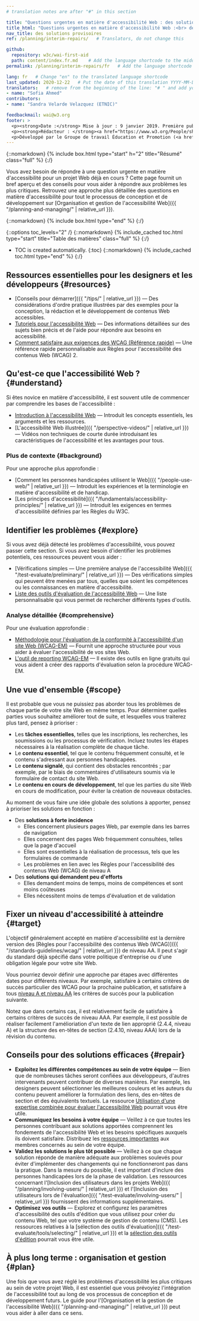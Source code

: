 ```yaml
---
# translation notes are after "#" in this section

title: "Questions urgentes en matière d'accessibilité Web : des solutions provisoires"
title_html: "Questions urgentes en matière d'accessibilité Web :<br> des solutions provisoires"
nav_title: des solutions provisoires
ref: /planning/interim-repairs/   # Translators, do not change this

github:
  repository: w3c/wai-first-aid
  path: content/index.fr.md    # Add the language shortcode to the middle of the filename, for example: index.fr.md
permalink: /planning/interim-repairs/fr   # Add the language shortcode to the end, with no slash at end, for example: /planning/interim-repairs/fr

lang: fr   # Change "en" to the translated language shortcode
last_updated: 2020-12-22   # Put the date of this translation YYYY-MM-DD (with month in the middle)
translators:   # remove from the beginning of the line: "# " and add your name(s)
- name: "Sofia Ahmed"
contributors:
- name: "Sandra Velarde Velazquez (ETNIC)"

feedbackmail: wai@w3.org
footer: >
  <p><strong>Date :</strong> Mise à jour : 9 janvier 2019. Première publication en mars 2006.<br>Historique : précédemment intitulé "Amélioration à court terme de l'accessibilité de votre site Web" et "Amélioration de l'accessibilité de votre site Web".</p>
  <p><strong>Rédacteur : </strong><a href="https://www.w3.org/People/shadi/">Shadi Abou-Zahra</a>. Rédacteurs précédents : <a href="https://www.w3.org/People/kevin">Kevin White</a> et <a href="https://www.w3.org/People/Shawn/">Shawn Lawton Henry</a>.  Contributeurs précédents : Sharron Rush, Anna Belle Leiserson, Judy Brewer, et les participants au <a href="https://www.w3.org/WAI/EO/participants">EOWG</a>.</p>
  <p>Développé par le Groupe de travail Éducation et Promotion (<a href="http://www.w3.org/WAI/EO/">EOWG</a>). Initialement développé avec le soutien du projet de l'<a href="https://www.w3.org/WAI/TIES/"><acronym title="Initiative pour l'accessibilité Web : formation, implémentation, éducation, aide">WAI-TIES</acronym></a>, mis à jour par la suite avec le soutien du projet de l'<a href="https://www.w3.org/WAI/ACT/"><acronym title="Initiative pour l'accessibilité Web - Cooperation Framework for Guidance on Advanced Technologies, Evaluation Methodologies, and Research Agenda Setting to Support Accessibility">WAI-ACT</acronym> </a>, et enfin avec le soutien du projet <a href="https://www.w3.org/WAI/DEV/"><acronym>WAI-DEV</acronym></a>.</p>
---
```



{::nomarkdown}
{% include box.html type="start" h="2" title="Résumé" class="full" %}
{:/}

Vous avez besoin de répondre à une question urgente en matière d'accessibilité pour un projet Web déjà en cours ?
Cette page fournit un bref aperçu et des conseils pour vous aider à répondre aux problèmes les plus critiques.
Retrouvez une approche plus détaillée des questions en matière d'accessibilité pour tout le processus de conception et de développement sur [Organisation et gestion de l'accessibilité Web]({{ "/planning-and-managing/" | relative_url }}).

{::nomarkdown}
{% include box.html type="end" %}
{:/}

{::options toc_levels="2" /}
{::nomarkdown}
{% include_cached toc.html type="start" title="Table des matières" class="full" %}
{:/}
-   TOC is created automatically.
{:toc}
{::nomarkdown}
{% include_cached toc.html type="end" %}
{:/}


Ressources essentielles pour les designers et les développeurs {#resources}
------------------------------------------

-   [Conseils pour démarrer]({{ "/tips/" | relative_url }}) — Des considérations d'ordre pratique illustrées par des exemples pour la conception, la rédaction et le développement de contenus Web accessibles.
-   [Tutoriels pour l'accessibilité Web](https://www.w3.org/WAI/tutorials/) —
    Des informations détaillées sur des sujets bien précis et de l'aide pour répondre aux besoins en accessibilité.
-   [Comment satisfaire aux exigences des WCAG (Référence rapide)](https://www.w3.org/WAI/WCAG20/quickref/) — Une référence rapide personnalisable aux Règles pour l'accessibilité des contenus Web (WCAG) 2.

Qu'est-ce que l'accessibilité Web ? {#understand}
----------------------

Si êtes novice en matière d'accessibilité, il est souvent utile de commencer par comprendre les bases de l'accessibilité :

-   [Introduction à l'accessibilité Web](https://www.w3.org/WAI/fundamentals/accessibility-intro/) — Introduit les concepts essentiels, les arguments et les ressources.
-   [L'accessibilité Web illustrée]({{ "/perspective-videos/" | relative_url }}) — Vidéos non techniques de courte durée introduisant les caractéristiques de l'accessibilité et les avantages pour tous.

### Plus de contexte {#background}

Pour une approche plus approfondie :

-   [Comment les personnes handicapées utilisent le Web]({{ "/people-use-web/" | relative_url }}) — Introduit les expériences et la terminologie en matière d'accessibilité et de handicap.
-   [Les principes d'accessibilité]({{ "/fundamentals/accessibility-principles/" | relative_url }})
    — Introduit les exigences en termes d'accessibilité définies par les Règles du W3C.

Identifier les problèmes {#explore}
-------------------

Si vous avez déjà détecté les problèmes d'accessibilité, vous pouvez passer cette section. Si vous avez besoin d'identifier les problèmes potentiels, ces ressources peuvent vous aider :

-   [Vérifications simples — Une première analyse de l'accessibilité Web]({{ "/test-evaluate/preliminary/" | relative_url }}) —
    Des vérifications simples qui peuvent être menées par tous, quelles que soient les compétences ou les connaissances en matière d'accessibilité.
-   [Liste des outils d'évaluation de l'accessibilité Web](https://www.w3.org/WAI/ER/tools/) — Une liste personnalisable qui vous permet de rechercher différents types d'outils.

### Analyse détaillée {#comprehensive}

Pour une évaluation approfondie :

-   [Méthodologie pour l'évaluation de la conformité à l'accessibilité d'un site Web (WCAG-EM)](https://www.w3.org/WAI/eval/conformance.html) — Fournit une approche structurée pour vous aider à évaluer l'accessibilité de vos sites Web.
-   [L'outil de reporting WCAG-EM](https://www.w3.org/WAI/eval/report-tool/) —
    Il existe des outils en ligne gratuits qui vous aident à créer des rapports d'évaluation selon la procédure WCAG-EM.

Une vue d'ensemble {#scope}
------------------

Il est probable que vous ne puissiez pas aborder tous les problèmes de chaque partie de votre site Web en même temps. Pour déterminer quelles parties vous souhaitez améliorer tout de suite, et lesquelles vous traiterez plus tard, pensez à prioriser :

-   Les **tâches essentielles**, telles que les inscriptions, les recherches, les soumissions ou les processus de vérification. Incluez toutes les étapes nécessaires à la réalisation complète de chaque tâche.
-   Le **contenu essentiel**, tel que le contenu fréquemment consulté, et le contenu s'adressant aux personnes handicapées.
-   Le **contenu signalé**, qui contient des obstacles rencontrés ; par exemple, par le biais de commentaires d'utilisateurs soumis via le formulaire de contact du site Web.
-   Le **contenu en cours de développement**, tel que les parties du site Web en cours de modification, pour éviter la création de nouveaux obstacles.

Au moment de vous faire une idée globale des solutions à apporter, pensez à prioriser les solutions en fonction :

-   Des **solutions à forte incidence**
    -   Elles concernent plusieurs pages Web, par exemple dans les barres de navigation
    -   Elles concernent des pages Web fréquemment consultées, telles que la page d'accueil
    -   Elles sont essentielles à la réalisation de processus, tels que les formulaires de commande
    -   Les problèmes en lien avec les Règles pour l'accessibilité des contenus Web (WCAG) de niveau A
-   Des **solutions qui demandent peu d'efforts**
    -   Elles demandent moins de temps, moins de compétences et sont moins coûteuses
    -   Elles nécessitent moins de temps d'évaluation et de validation

Fixer un niveau d'accessibilité à atteindre {#target}
-----------------------------------

L'objectif généralement accepté en matière d'accessibilité est la dernière version des [Règles pour l'accessibilité des contenus Web (WCAG)]({{ "/standards-guidelines/wcag/" | relative_url }})
de niveau AA. Il peut s'agir du standard déjà spécifié dans votre politique d'entreprise ou d'une obligation légale pour votre site Web.   

Vous pourriez devoir définir une approche par étapes avec différentes dates pour différents niveaux. Par exemple, satisfaire à certains critères de succès particulier des WCAG pour la prochaine publication, et satisfaire à tous [niveau A et niveau AA](https://www.w3.org/WAI/WCAG20/quickref/?currentsidebar=%23col_overview&levels=aaa) les critères de succès pour la publication suivante.

Notez que dans certains cas, il est relativement facile de satisfaire à certains critères de succès de niveau AAA. Par exemple, il est possible de réaliser facilement l'amélioriation d'un texte de lien approprié (2.4.4, niveau A) et la structure des en-têtes de section (2.4.10, niveau AAA) lors de la révision du contenu.

Conseils pour des solutions efficaces {#repair}
-------------------------

-   **Exploitez les différentes compétences au sein de votre équipe** — Bien que de nombreuses tâches seront confiées aux développeurs, d'autres intervenants peuvent contribuer de diverses manières. Par exemple, les designers peuvent sélectionner les meilleures couleurs et les auteurs du contenu peuvent améliorer la formulation des liens, des en-têtes de section et des équivalents textuels. La ressource [Utilisation d'une expertise combinée pour évaluer l'accessibilité Web](https://www.w3.org/WAI/eval/reviewteams.html) pourrait vous être utile.
-   **Communiquez les besoins à votre équipe** — Veillez à ce que toutes les personnes contribuant aux solutions apportées comprennent les fondements de l'accessibilité Web et les besoins spécifiques auxquels ils doivent satisfaire. Distribuez les [ressources importantes](#resources) aux membres concernés au sein de votre équipe.
-   **Validez les solutions le plus tôt possible** — Veillez à ce que chaque solution réponde de manière adéquate aux problèmes soulevés pour éviter d'implémenter des changements qui ne fonctionneront pas dans la pratique. Dans la mesure du possible, il est important d'inclure des personnes handicapées lors de la phase de validation. Les ressources concernant l'[Inclusion des utilisateurs dans les projets Web]({{ "/planning/involving-users/" | relative_url }}) et l'[Inclusion des utilisateurs lors de l'évaluation]({{ "/test-evaluate/involving-users/" | relative_url }}) fournissent des informations supplémentaires.
-   **Optimisez vos outils** — Explorez et configurez les paramètres d'accessibilité des outils d'édition que vous utilisez pour créer du contenu Web, tel que votre système de gestion de contenu (CMS). Les ressources relatives à la
    [sélection des outils d'évaluation]({{ "/test-evaluate/tools/selecting/" | relative_url }}) et la [sélection des outils d'édition](https://www.w3.org/WAI/impl/software) pourrait vous être utile.

À plus long terme : organisation et gestion {#plan}
----------------------------------

Une fois que vous avez réglé les problèmes d'accessibilité les plus critiques au sein de votre projet Web, il est essentiel que vous prévoyiez l'intégration de l'accessibilité tout au long de vos processus de conception et de développement futurs. Le guide pour l'[Organisation et la gestion de l'accessibilité Web]({{ "/planning-and-managing/" | relative_url }}) peut vous aider à aller dans ce sens.
